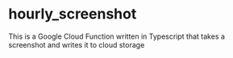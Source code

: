 # hourly_screenshot
This is a Google Cloud Function written in Typescript that takes a screenshot and writes it to cloud storage
